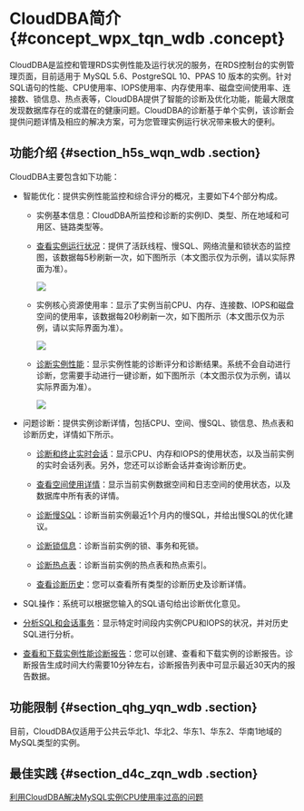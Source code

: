 # CloudDBA简介 {#concept_wpx_tqn_wdb .concept}

CloudDBA是监控和管理RDS实例性能及运行状况的服务，在RDS控制台的实例管理页面，目前适用于 MySQL 5.6、PostgreSQL 10、PPAS 10 版本的实例。针对SQL语句的性能、CPU使用率、IOPS使用率、内存使用率、磁盘空间使用率、连接数、锁信息、热点表等，CloudDBA提供了智能的诊断及优化功能，能最大限度发现数据库存在的或潜在的健康问题。CloudDBA的诊断基于单个实例，该诊断会提供问题详情及相应的解决方案，可为您管理实例运行状况带来极大的便利。

## 功能介绍 {#section_h5s_wqn_wdb .section}

CloudDBA主要包含如下功能：

-   智能优化：提供实例性能监控和综合评分的概况，主要如下4个部分构成。

    -   实例基本信息：CloudDBA所监控和诊断的实例ID、类型、所在地域和可用区、链路类型等。

    -   [查看实例运行状况](cn.zh-CN/用户指南/CloudDBA数据库性能优化/智能优化/查看实例运行状况.md#)：提供了活跃线程、慢SQL、网络流量和锁状态的监控图，该数据每5秒刷新一次，如下图所示（本文图示仅为示例，请以实际界面为准）。

        ![](http://static-aliyun-doc.oss-cn-hangzhou.aliyuncs.com/assets/img/7899/3051_zh-CN.png)

    -   实例核心资源使用率：显示了实例当前CPU、内存、连接数、IOPS和磁盘空间的使用率，该数据每20秒刷新一次，如下图所示（本文图示仅为示例，请以实际界面为准）。

        ![](http://static-aliyun-doc.oss-cn-hangzhou.aliyuncs.com/assets/img/7899/3051_zh-CN.png)

    -   [诊断实例性能](cn.zh-CN/用户指南/CloudDBA数据库性能优化/智能优化/诊断实例性能.md#)：显示实例性能的诊断评分和诊断结果。系统不会自动进行诊断，您需要手动进行一键诊断，如下图所示（本文图示仅为示例，请以实际界面为准）。

        ![](http://static-aliyun-doc.oss-cn-hangzhou.aliyuncs.com/assets/img/7899/3053_zh-CN.png)

-   问题诊断：提供实例诊断详情，包括CPU、空间、慢SQL、锁信息、热点表和诊断历史，详情如下所示。

    -   [诊断和终止实时会话](cn.zh-CN/用户指南/CloudDBA数据库性能优化/问题诊断/诊断和终止实时会话.md#)：显示CPU、内存和IOPS的使用状态，以及当前实例的实时会话列表。另外，您还可以诊断会话并查询诊断历史。

    -   [查看空间使用详情](cn.zh-CN/用户指南/CloudDBA数据库性能优化/问题诊断/查看空间使用详情.md#)：显示当前实例数据空间和日志空间的使用状态，以及数据库中所有表的详情。

    -   [诊断慢SQL](cn.zh-CN/用户指南/CloudDBA数据库性能优化/问题诊断/诊断慢SQL.md#)：诊断当前实例最近1个月内的慢SQL，并给出慢SQL的优化建议。

    -   [诊断锁信息](cn.zh-CN/用户指南/CloudDBA数据库性能优化/问题诊断/诊断锁信息.md#)：诊断当前实例的锁、事务和死锁。

    -   [诊断热点表](cn.zh-CN/用户指南/CloudDBA数据库性能优化/问题诊断/诊断热点表.md#)：诊断当前实例的热点表和热点索引。

    -   [查看诊断历史](cn.zh-CN/用户指南/CloudDBA数据库性能优化/问题诊断/查看诊断历史.md#)：您可以查看所有类型的诊断历史及诊断详情。

-   SQL操作：系统可以根据您输入的SQL语句给出诊断优化意见。

-   [分析SQL和会话事务](cn.zh-CN/用户指南/CloudDBA数据库性能优化/分析SQL和会话事务.md#)：显示特定时间段内实例CPU和IOPS的状况，并对历史SQL进行分析。

-   [查看和下载实例性能诊断报告](cn.zh-CN/用户指南/CloudDBA数据库性能优化/查看和下载实例性能诊断报告.md#)：您可以创建、查看和下载实例的诊断报告。诊断报告生成时间大约需要10分钟左右，诊断报告列表中可显示最近30天内的报告数据。


## 功能限制 {#section_qhg_yqn_wdb .section}

目前，CloudDBA仅适用于公共云华北1、华北2、华东1、华东2、华南1地域的MySQL类型的实例。

## 最佳实践 {#section_d4c_zqn_wdb .section}

[利用CloudDBA解决MySQL实例CPU使用率过高的问题](https://help.aliyun.com/document_detail/65233.html)

